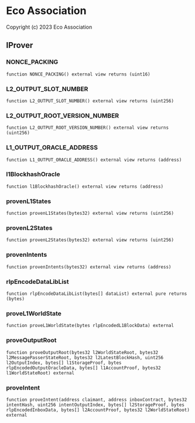 # Eco Association

Copyright (c) 2023 Eco Association

## IProver

### NONCE_PACKING

```solidity
function NONCE_PACKING() external view returns (uint16)
```

### L2_OUTPUT_SLOT_NUMBER

```solidity
function L2_OUTPUT_SLOT_NUMBER() external view returns (uint256)
```

### L2_OUTPUT_ROOT_VERSION_NUMBER

```solidity
function L2_OUTPUT_ROOT_VERSION_NUMBER() external view returns (uint256)
```

### L1_OUTPUT_ORACLE_ADDRESS

```solidity
function L1_OUTPUT_ORACLE_ADDRESS() external view returns (address)
```

### l1BlockhashOracle

```solidity
function l1BlockhashOracle() external view returns (address)
```

### provenL1States

```solidity
function provenL1States(bytes32) external view returns (uint256)
```

### provenL2States

```solidity
function provenL2States(bytes32) external view returns (uint256)
```

### provenIntents

```solidity
function provenIntents(bytes32) external view returns (address)
```

### rlpEncodeDataLibList

```solidity
function rlpEncodeDataLibList(bytes[] dataList) external pure returns (bytes)
```

### proveL1WorldState

```solidity
function proveL1WorldState(bytes rlpEncodedL1BlockData) external
```

### proveOutputRoot

```solidity
function proveOutputRoot(bytes32 l2WorldStateRoot, bytes32 l2MessagePasserStateRoot, bytes32 l2LatestBlockHash, uint256 l2OutputIndex, bytes[] l1StorageProof, bytes rlpEncodedOutputOracleData, bytes[] l1AccountProof, bytes32 l1WorldStateRoot) external
```

### proveIntent

```solidity
function proveIntent(address claimant, address inboxContract, bytes32 intentHash, uint256 intentOutputIndex, bytes[] l2StorageProof, bytes rlpEncodedInboxData, bytes[] l2AccountProof, bytes32 l2WorldStateRoot) external
```

